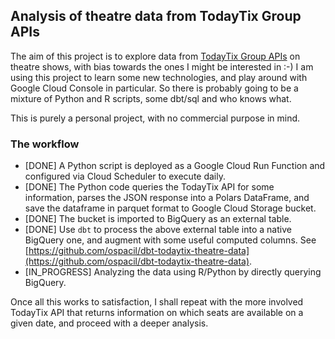 ## Analysis of theatre data from TodayTix Group APIs

The aim of this project is to explore data from [TodayTix Group APIs](https://developers.todaytixgroup.com/) on theatre shows, with bias towards the ones I might be interested in :-) I am using this project to learn some new technologies, and play around with Google Cloud Console in particular. So there is probably going to be a mixture of Python and R scripts, some dbt/sql and who knows what.

This is purely a personal project, with no commercial purpose in mind.

### The workflow
- [DONE] A Python script is deployed as a Google Cloud Run Function and configured via Cloud Scheduler to execute daily.
- [DONE] The Python code queries the TodayTix API for some information, parses the JSON response into a Polars DataFrame, and save the dataframe in parquet format to Google Cloud Storage bucket.
- [DONE] The bucket is imported to BigQuery as an external table.
- [DONE] Use `dbt` to process the above external table into a native BigQuery one, and augment with some useful computed columns. See [https://github.com/ospacil/dbt-todaytix-theatre-data](https://github.com/ospacil/dbt-todaytix-theatre-data).
- [IN_PROGRESS] Analyzing the data using R/Python by directly querying BigQuery.

Once all this works to satisfaction, I shall repeat with the more involved TodayTix API that returns information on which seats are available on a given date, and proceed with a deeper analysis.
